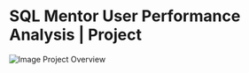 # SQL Mentor User Performance Analysis | Project
![Image](https://github.com/user-attachments/assets/54a2c14d-7cc3-4219-ad24-4ac7c0ab07e7)
Project Overview

